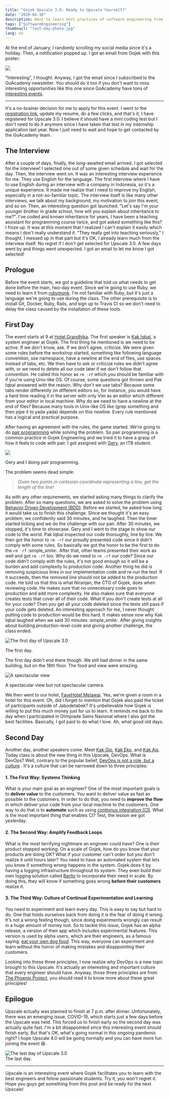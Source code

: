 ```yaml
---
title: "Gojek Upscale 3.0: Ready to Upscale Yourself?"
date: "2020-04-10"
description: Want to learn best practices of software engineering from experts in the industry? Gojek Upscale is for you. Find out what will you get by joining this great event.
tags: ["SoftwareEngineering"]
thumbnail: "last-day-photo.jpg"
lang: en
---
```


At the end of January, I randomly scrolling my social media since it's a holiday. Then, a notification popped up. I got an email from Gojek with this poster:

<div class="img-500">
  <img src="poster.png" />
</div>

"Interesting", I thought. Anyway, I got the email since I subscribed to the GoAcademy newsletter. You should do it too if you don't want to miss interesting opportunities like this one since GoAcademy have tons of [interesting events](https://www.gojek.com/go-academy/).

<hr class="section-divider" />

It's a no-brainer decision for me to apply for this event. I went to the [registration link](https://www.kalibrr.com/c/go-jek-indonesia/jobs/148763/upscale-3-0-calling-for-tech-student), update my resume, do a few clicks, and that's it, I have registered for Upscale 3.0. I believe it should have a mini coding test but I don't need to do it anymore since I have taken that test in my internship application last year. Now I just need to wait and hope to get contacted by the GoAcademy team.

## The Interview

After a couple of days, finally, the long-awaited email arrived. I got selected for the interview! I selected one out of some given schedule and wait for the day. Then, the interview went on. It was an interesting interview experience for me. They use English for the language. The first interview where I have to use English during an interview with a company in Indonesia, so it's a unique experience. It made me realize that I need to improve my English, especially in a not-so-familiar topic. The interview itself is like many other interviews, we talk about my background, my motivation to join this event, and so on. Then, an interesting question got launched. "Let's say I'm your younger brother in grade school, how will you explain about inheritance to me?". I've coded and known inheritance for years, I have been a teaching assistant for programming course twice, and got asked something like this? I froze up. It was at this moment that I realized I can't explain it easily which means I don't really understand it. "They really get into teaching seriously," I thought. I messed up in that part but it's OK, I already learn much from the interview itself. No regret if I don't get selected for Upscale 3.0. A few days went by and things went unexpected. I got an email to let me know I got selected!

## Prologue

Before the event starts, we got a guideline that told us what needs to get done before the main, two-day event. Since we're going to use Ruby, we need to learn it from [rubymonk](https://rubymonk.com/). I'm not familiar with Ruby, but it's just a language we're going to use during the class. The other prerequisite is to install Git, Docker, Ruby, Rails, and sign up to Travis CI so we don't need to delay the class caused by the installation of these tools.

## First Day

The event starts at 9 at [Hotel Grandhika](https://grandhika-hotel.com/). The first speaker is [Kak Iqbal](https://www.linkedin.com/in/iqbal-farabi-02756923/), a system engineer at Gojek. The first thing he mentioned is we need to be active. If we don't know, ask. If we don't agree, criticize. We were given some rules before the workshop started, something like following language convention, use namespace, have a newline at the end of files, use spaces instead of tabs, etc. We then have to ask or criticize rules we didn't agree with, or we need to delete all our code later if we don't follow that convention. He called this honor as `rm -rf` which you should be familiar with if you're using Unix-like OS. Of course, some questions got thrown and Pak Iqbal answered with the reason. Why don't we use tabs? Because some tabs render differently on different editors so, for instance, you would have a hard time reading it in the server with only Vim as an editor which different from your editor in local machine. Why do we need to have a newline at the end of files? Because many tools in Unix-like OS like (grep something and then pipe it to yada yada) depends on this newline. Every rule mentioned has a logical and practical purpose.

After having an agreement with the rules, the game started. We're going to do [pair programming](https://en.wikipedia.org/wiki/Pair_programming) while solving the problem. So pair programming is a common practice in Gojek Engineering and we tried it to have a grasp of how it feels to code with pair. I got assigned with [Gery](https://www.linkedin.com/in/gery-w-47bb86102/), an ITB student.

![](gery-and-I.jpg)

<figcaption class="img-caption">Gery and I doing pair programming.</figcaption>

The problem seems dead simple:

<blockquote>
<i>Given two points in cartesian coordinate representing a line, get the length of the line!</i>
</blockquote>

As with any other requirements, we started asking many things to clarify the problem. After so many questions, we are asked to solve the problem using [Behavior Driven Development (BDD)](https://en.wikipedia.org/wiki/Behavior-driven_development). Before we started, he asked how long it would take us to finish this challenge. Since we thought it's an easy problem, we confidently said 30 minutes, and he laughed. Then the timer started ticking and we do the challenge with our pair. After 30 minutes, we stopped, it's time to showcase. Gery and I went to the stage to show our code to the world. Pak Iqbal inspected our code thoroughly, line by line. We then got the honor to `rm -rf` our proudly presented code since it didn't comply with some rules. So basically we got the honor to be the first to do the `rm -rf` :simple_smile:. After that, other teams presented their work as well and got `rm -rf` too. Why do we need to `rm -rf` our code? Since our code didn't comply with the rules, it's not good enough so it will be a burden and add complexity to production code. Another thing he did is removing suspicious lines in our implementation code and re-run the test. If it succeeds, then the removed line should not be added to the production code. He told us that this is what Niranjan, the CTO of Gojek, does when reviewing code. He makes sure that no unnecessary code goes to production and add more complexity. He also makes sure that everyone creates tests that cover all of their code. What if you don't create tests at all for your code? Then you get all your code deleted since the tests still pass if your code gets deleted. An interesting approach for me, I never thought putting code to production would be this hard. It makes sense now why Kak Iqbal laughed when we said 30 minutes :simple_smile:. After giving insights about building production-level code and giving another challenge, the class ended.

![The first day of Upscale 3.0](first-day-photo.jpg)

<figcaption class="img-caption">The first day.</figcaption>

The first day didn't end there though. We still had dinner in the same building, but on the 18th floor. The food and view were amazing.

![A spectacular view](dinner-view.jpg)

<figcaption class="img-caption">A spectacular view but not spectacular camera.</figcaption>

We then went to our hotel, [FaveHotel Melawai](https://www.favehotels.com/en/hotel/view/25/favehotel-melawai). Yes, we're given a room in a hotel for this event. Oh, did I forget to mention that Gojek also paid the ticket of participants outside of Jabodetabek? It's unbelievable how Gojek is willing to put this much money just for us to learn. It reminds me back to the day when I participated in Olimpiade Sains Nasional where I also got the best facilities. Basically, I got paid to do what I love. Ah, what good old days.

## Second Day

Another day, another speakers come. Meet [Kak Gio](https://www.mightygio.com), [Kak Eko](https://medium.com/@ecojuntak), and [Kak Ais](https://github.com/madebyais). Today class is about the new thing in this Upscale, DevOps. What is DevOps? Well, contrary to the popular belief, [DevOps is not a role, but a culture](https://medium.com/@neonrocket/devops-is-a-culture-not-a-role-be1bed149b0)
. It's a culture that can be narrowed down to three principles:

#### 1. The First Way: Systems Thinking

What is your main goal as an engineer? One of the most important goals is to **deliver value** to the customers. You want to deliver value as fast as possible to the customers. In order to do that, you need to **improve the flow** in which deliver your code from your local machine to the customers. One way to do that is to **automate** such as using [contionus integration (CI)](https://en.wikipedia.org/wiki/Continuous_integration). What is the most important thing that enables CI? Test, the lesson we got yesterday.

#### 2. The Second Way: Amplify Feedback Loops

What is the most terrifying nightmare an engineer could have? One is their product stopped working. On a scale of Gojek, how do you know that your products are doing OK? What if your customer can't order but you don't realize it until hours later? You need to have an automated system that lets you know if something wrong happens in the system. Gojek does it by having a logging infrastructure throughout its system. They even build their own logging solution called [Barito](https://blog.gojekengineering.com/how-we-built-barito-to-enhance-logging-19f80b89496f) to incorporate their need in scale. By doing this, they will know if something goes wrong **before their customers** realize it.

#### 3. The Third Way: Culture of Continual Experimentation and Learning

You need to experiment and learn every day. This is easy to say but hard to do. One that holds ourselves back from doing it is the fear of doing it wrong. It's not a wrong feeling though, since doing experiments wrongly can result in a huge amount of money lost. So to tackle this issue, Gojek has an alpha release, a version of their app which includes experimental features. This version is used by alpha users, which are their engineers, as a famous saying: [eat your own dog food](https://en.wikipedia.org/wiki/Eating_your_own_dog_food). This way, everyone can experiment and learn without the horror of making mistakes and disappointing their customers.

Looking into these three principles, I now realize why DevOps is a new topic brought to this Upscale. It's actually an interesting and important culture that every engineer should have. Anyway, those three principles are from [The Phoenix Project](https://www.goodreads.com/book/show/17255186-the-phoenix-project), you should read it to know more about these great principles!

## Epilogue

Upscale actually was planned to finish at 7 p.m. after dinner. Unfortunately, there was an emerging issue, COVID-19, which starts just a few days before the Upscale was held. This forced us to finish early so the second day was actually quite fast. I'm a bit disappointed since this interesting event should finish early. But that's OK, what's going normal in this ongoing pandemic right? I hope Upscale 4.0 will be going normally and you can have more fun joining the event :smile:.

<img src="last-day-photo.jpg" alt="The last day of Upscale 3.0" />
<figcaption class="img-caption">The last day.</figcaption>

<hr class="section-divider" />

Upscale is an interesting event where Gojek facilitates you to learn with the best engineers and fellow passionate students. Try it, you won't regret it. Hope you guys get something from this post and be ready for the next Upscale!
